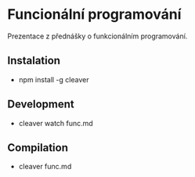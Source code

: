 Funcionální programování
========

Prezentace z přednášky o funkcionálním programování.

Instalation
-----------

* npm install -g cleaver

Development
-----------

* cleaver watch func.md

Compilation
-----------

* cleaver func.md
